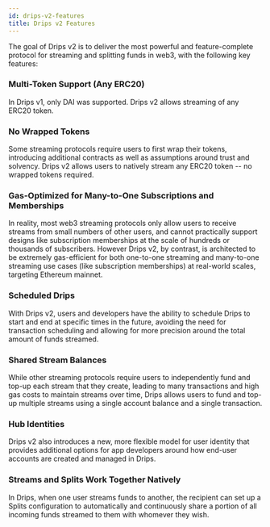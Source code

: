 ```yaml
---
id: drips-v2-features
title: Drips v2 Features
---
```


The goal of Drips v2 is to deliver the most powerful and feature-complete protocol for streaming and splitting funds in web3, with the following key features:

### Multi-Token Support (Any ERC20)

In Drips v1, only DAI was supported. Drips v2 allows streaming of any ERC20 token.

### No Wrapped Tokens

Some streaming protocols require users to first wrap their tokens, introducing additional contracts as well as assumptions around trust and solvency. Drips v2 allows users to natively stream any ERC20 token -- no wrapped tokens required.

### Gas-Optimized for Many-to-One Subscriptions and Memberships

In reality, most web3 streaming protocols only allow users to receive streams from small numbers of other users, and cannot practically support designs like subscription memberships at the scale of hundreds or thousands of subscribers. However Drips v2, by contrast, is architected to be extremely gas-efficient for both one-to-one streaming and many-to-one streaming use cases (like subscription memberships) at real-world scales, targeting Ethereum mainnet.

### Scheduled Drips

With Drips v2, users and developers have the ability to schedule Drips to start and end at specific times in the future, avoiding the need for transaction
scheduling and allowing for more precision around the total amount of funds streamed.

### Shared Stream Balances

While other streaming protocols require users to independently fund and top-up each stream that they create, leading to many transactions and high gas costs
to maintain streams over time, Drips allows users to fund and top-up multiple streams using a single account balance and a single transaction.

### Hub Identities

Drips v2 also introduces a new, more flexible model for user identity that provides additional options for app developers around how end-user accounts
are created and managed in Drips.

### Streams and Splits Work Together Natively

In Drips, when one user streams funds to another, the recipient can set up a Splits configuration to automatically
and continuously share a portion of all incoming funds streamed to them with whomever they wish.


